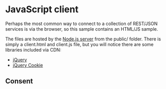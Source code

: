 # JavaScript client
Perhaps the most common way to connect to a collection of REST/JSON services is via the browser, so this sample contains an HTML/JS sample.

The files are hosted by the [Node.js server](nodejs.md) from the public/ folder. There is simply a client.html and client.js file, but you will notice there are some libraries included via CDN:

* [jQuery](https://jquery.com/)
* [jQuery Cookie](https://github.com/carhartl/jquery-cookie)

## Consent
